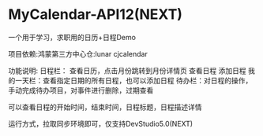 # MyCalendar-API12(NEXT)

一个用于学习，求职用的日历+日程Demo

项目依赖:鸿蒙第三方中心仓:lunar  cjcalendar

功能说明: 日程栏： 查看日历，点击月份跳转到月份详情页 查看日程 添加日程
         我的一天栏：查看指定日期的所有日程，也可以添加日程
         待办栏：对日程的操作，手动完成待办项目，对事件进行删除，过期查看

可以查看日程的开始时间，结束时间，日程标题，日程描述详情

运行方式，拉取同步环境即可，仅支持DevStudio5.0(NEXT)
